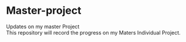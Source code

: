 # Master-project
Updates on my master Project\
This repository will record the progress on my Maters Individual Project.
